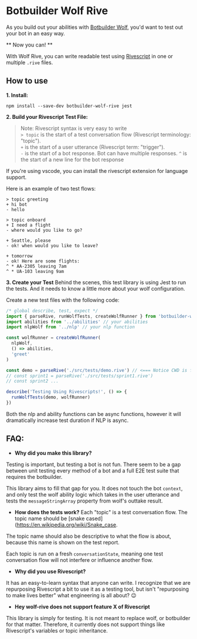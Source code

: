 # Botbuilder Wolf Rive

As you build out your abilities with [Botbuilder Wolf](https://github.com/great-lakes/botbuilder-wolf), you'd want to test out your bot in an easy way.

** Now you can! **

With Wolf Rive, you can write readable test using [Rivescript](https://www.rivescript.com/) in one or multiple `.rive` files.

## How to use

**1. Install:**

```
npm install --save-dev botbuilder-wolf-rive jest
```


**2. Build your Rivescript Test File:**
> Note: Rivescript syntax is very easy to write  
`> topic` is the start of a test conversation flow (Rivescript terminology: "topic").  
`+` is the start of a user utterance (Rivescript term: "trigger").  
`-` is the start of a bot response.  Bot can have multiple responses. 
`^` is the start of a new line for the bot response

If you're using vscode, you can install the rivescript extension for language support.

Here is an example of two test flows:
```
> topic greeting
+ hi bot
- hello

> topic onboard
+ I need a flight
- where would you like to go?

+ Seattle, please
- ok! when would you like to leave?

+ tomorrow
- ok! Here are some flights:
^ * AA-2305 leaving 7am
^ * UA-103 leaving 9am
```

**3. Create your Test**
Behind the scenes, this test library is using Jest to run the tests.
And it needs to know a little more about your wolf configuration.

Create a new test files with the following code:

```js
/* global describe, test, expect */
import { parseRive, runWolfTests, createWolfRunner } from 'botbuilder-wolf-rive'
import abilities from '../abilities' // your abilities
import nlpWolf from '../nlp' // your nlp function

const wolfRunner = createWolfRunner(
  nlpWolf,
  () => abilities,
  'greet'
)

const demo = parseRive('./src/tests/demo.rive') // <=== Notice CWD is from the project root
// const sprint1 = parseRive('./src/tests/sprint1.rive')
// const sprint2 ...

describe('Testing Using Rivescripts!', () => {
  runWolfTests(demo, wolfRunner)
})
```

Both the nlp and ability functions can be async functions, however it will dramatically increase test duration if NLP is async.

## FAQ:
* **Why did you make this library?**

Testing is important, but testing a bot is not fun.  There seem to be a gap between unit testing every method of a bot and a full E2E test suite that requires the botbuilder.

This library aims to fill that gap for you.  It does not touch the bot `context`, and only test the wolf ability logic which takes in the user utterance and tests the `messageStringArray` property from wolf's outtake result.

* **How does the tests work?**
Each "topic" is a test conversation flow.  The topic name should be [snake cased](https://en.wikipedia.org/wiki/Snake_case.

The topic name should also be descriptive to what the flow is about, because this name is shown on the test report.

Each topic is run on a fresh `conversationState`, meaning one test conversation flow will not interfere or influence another flow.

* **Why did you use Rivescript?**

It has an easy-to-learn syntax that anyone can write.  I recognize that we are repurposing Rivescript a bit to use it as a testing tool, but isn't "repurposing to make lives better" what engineering is all about? :wink:

* **Hey wolf-rive does not support feature X of Rivescript**

This library is simply for testing.  It is not meant to replace wolf, or botbuilder for that matter.  Therefore, it currently does not support things like Rivescript's variables or topic inheritance.
